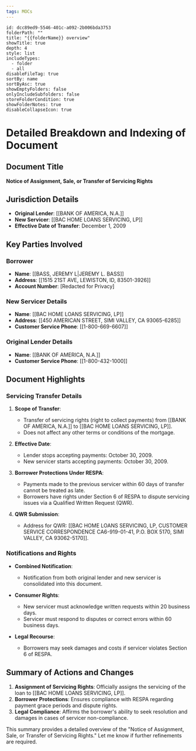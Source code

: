 ```yaml
---
tags: MOCs
---
```

```folder-overview
id: dcc89ed9-5546-401c-a092-2b006bda3753
folderPath: ""
title: "{{folderName}} overview"
showTitle: true
depth: 4
style: list
includeTypes:
  - folder
  - all
disableFileTag: true
sortBy: name
sortByAsc: true
showEmptyFolders: false
onlyIncludeSubfolders: false
storeFolderCondition: true
showFolderNotes: true
disableCollapseIcon: true
```

# Detailed Breakdown and Indexing of Document

## Document Title
**Notice of Assignment, Sale, or Transfer of Servicing Rights**

## Jurisdiction Details
- **Original Lender**: [[BANK OF AMERICA, N.A.]]
- **New Servicer**: [[BAC HOME LOANS SERVICING, LP]]
- **Effective Date of Transfer**: December 1, 2009

## Key Parties Involved
### Borrower
- **Name**: [[BASS, JEREMY L|JEREMY L. BASS]]
- **Address**: [[1515 21ST AVE, LEWISTON, ID, 83501-3926]]
- **Account Number**: [Redacted for Privacy]

### New Servicer Details
- **Name**: [[BAC HOME LOANS SERVICING, LP]]
- **Address**: [[450 AMERICAN STREET, SIMI VALLEY, CA 93065-6285]]
- **Customer Service Phone**: [[1-800-669-6607]]

### Original Lender Details
- **Name**: [[BANK OF AMERICA, N.A.]]
- **Customer Service Phone**: [[1-800-432-1000]]

## Document Highlights

### Servicing Transfer Details
1. **Scope of Transfer**:
   - Transfer of servicing rights (right to collect payments) from [[BANK OF AMERICA, N.A.]] to [[BAC HOME LOANS SERVICING, LP]].
   - Does not affect any other terms or conditions of the mortgage.

2. **Effective Date**:
   - Lender stops accepting payments: October 30, 2009.
   - New servicer starts accepting payments: October 30, 2009.

3. **Borrower Protections Under RESPA**:
   - Payments made to the previous servicer within 60 days of transfer cannot be treated as late.
   - Borrowers have rights under Section 6 of RESPA to dispute servicing issues via a Qualified Written Request (QWR).

4. **QWR Submission**:
   - Address for QWR: [[BAC HOME LOANS SERVICING, LP, CUSTOMER SERVICE CORRESPONDENCE CA6-919-01-41, P.O. BOX 5170, SIMI VALLEY, CA 93062-5170]].

### Notifications and Rights
- **Combined Notification**:
   - Notification from both original lender and new servicer is consolidated into this document.

- **Consumer Rights**:
   - New servicer must acknowledge written requests within 20 business days.
   - Servicer must respond to disputes or correct errors within 60 business days.

- **Legal Recourse**:
   - Borrowers may seek damages and costs if servicer violates Section 6 of RESPA.

## Summary of Actions and Changes
1. **Assignment of Servicing Rights**: Officially assigns the servicing of the loan to [[BAC HOME LOANS SERVICING, LP]].
2. **Borrower Protections**: Ensures compliance with RESPA regarding payment grace periods and dispute rights.
3. **Legal Compliance**: Affirms the borrower's ability to seek resolution and damages in cases of servicer non-compliance.

This summary provides a detailed overview of the "Notice of Assignment, Sale, or Transfer of Servicing Rights." Let me know if further refinements are required.

